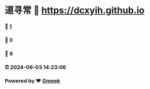 # 道寻常 :link: https://dcxyih.github.io 
### :page_facing_up: [1](https://dcxyih.github.io/tag.html) 
### :speech_balloon: 0 
### :hibiscus: 9 
### :alarm_clock: 2024-09-03 14:23:06 
### Powered by :heart: [Gmeek](https://github.com/Meekdai/Gmeek)

